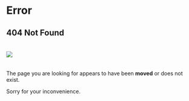# Error

## 404 Not Found

<img src="/jodd-pp-128.png" style="padding: 20px 0;">

The page you are looking for appears to have been <b>moved</b> or does not exist.

Sorry for your inconvenience.

<div id="redirect" style="display: none; font-weight: bold; font-size: 1.1em; margin: 50px;">

	OLD LINK DETECTED!
	Redirecting to new link in couple of seconds:

	<div id="newlink" style="margin: 20px 0; font-size: 2em;"></div>

</div>

<script>

function redirectTo(newLinkUrl) {
	$('#newlink').text(newLinkUrl);
	$('#redirect').show();

	setTimeout(function(){ window.location.href = newLinkUrl; }, 3000);
}


(function($){
	console.log(window.location.pathname + window.location.search + window.location.hash);

	var url = window.location.href
	var path = window.location.pathname;

	if (path === "/doc/" || path === "/doc") {
		url = url.replace('/doc','/documentation');
		redirectTo(url);
	}
	else if (path.startsWith("/doc/")) {
		var num = 0;
		for (ch of path) {
		    if (ch === '/') num++;
		}

		if (num >= 3) {
			url = url.replace('/doc','');
			redirectTo(url);
		}
		if (num == 2) {
			url = url.replace('/doc','/util');
			redirectTo(url);
		}
	}
})(jQuery);

</script>

<!--#echo var="REQUEST_URI" -->
